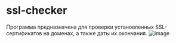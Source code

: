 # ssl-checker
Программа предназначена для проверки установленных SSL-сертификатов на доменах, а также даты их окончания.
![image](https://github.com/user-attachments/assets/fe8a98fb-2e80-4be3-ac3c-8ef7bfcc0864)
